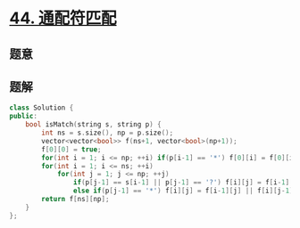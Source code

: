 #  [44. 通配符匹配](https://leetcode-cn.com/problems/wildcard-matching/)

## 题意



## 题解



```c++
class Solution {
public:
    bool isMatch(string s, string p) {
        int ns = s.size(), np = p.size();
        vector<vector<bool>> f(ns+1, vector<bool>(np+1));
        f[0][0] = true;
        for(int i = 1; i <= np; ++i) if(p[i-1] == '*') f[0][i] = f[0][i-1];
        for(int i = 1; i <= ns; ++i)
            for(int j = 1; j <= np; ++j)
                if(p[j-1] == s[i-1] || p[j-1] == '?') f[i][j] = f[i-1][j-1];
                else if(p[j-1] == '*') f[i][j] = f[i-1][j] || f[i][j-1];
        return f[ns][np];
    }
};
```



```python3

```

